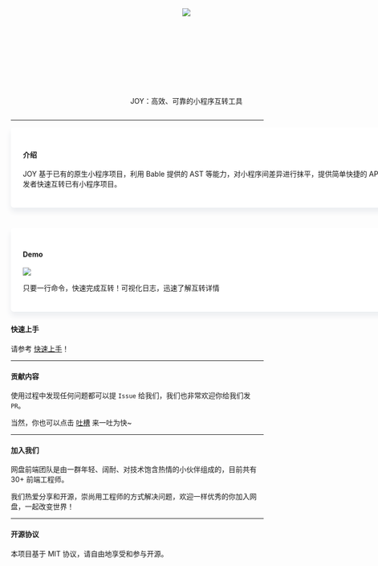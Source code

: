 <div style="position: relative;width:700px;height: 400px;">
    <img style="position: absolute;top: 50%;left: 50%;transform: translate(-50%,-50%);" src="/union-static/public/static/joy-org/docs/logo.png"/>
    <p style="position:absolute;width: 100%;bottom:0;text-align:center;">JOY：高效、可靠的小程序互转工具</p>
</div>

---

<div style="width:770px;margin-bottom: 40px;padding: 24px;background-color: #fff;border-radius: 6px;box-shadow: 0 8px 12px #ebedf0;">
    <h4>介绍</h4>
    <p>JOY 基于已有的原生小程序项目，利用 Bable 提供的 AST 等能力，对小程序间差异进行抹平，提供简单快捷的 API，助力开发者快速互转已有小程序项目。</p>
</div>

<div style="width:770px;margin-bottom: 24px;padding: 24px;background-color: #fff;border-radius: 6px;box-shadow: 0 8px 12px #ebedf0;">
    <h4>Demo</h4>
    <img src="https://issuecdn.baidupcs.com/issue/netdisk/ts_ad/help/1578475646.png" />
    <p>只要一行命令，快速完成互转！可视化日志，迅速了解互转详情</p>
</div>

#### 快速上手

请参考 [快速上手](/start/quick)！

---

#### 贡献内容

使用过程中发现任何问题都可以提 `Issue` 给我们，我们也非常欢迎你给我们发 `PR`。

当然，你也可以点击 [吐槽](https://support.qq.com/products/123203) 来一吐为快~

---

#### 加入我们

网盘前端团队是由一群年轻、阔耐、对技术饱含热情的小伙伴组成的，目前共有 30+ 前端工程师。

我们热爱分享和开源，崇尚用工程师的方式解决问题，欢迎一样优秀的你加入网盘，一起改变世界！

---

#### 开源协议

本项目基于 MIT 协议，请自由地享受和参与开源。

